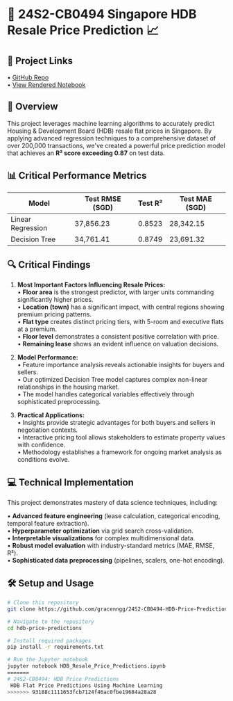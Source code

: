 # 🏢 24S2-CB0494 Singapore HDB Resale Price Prediction 📈  

## 🔗 Project Links  
•	[GitHub Repo](https://github.com/gracenngg/24S2-CB0494-HDB-Price-Predictions.git)  
•	[View Rendered Notebook](https://nbviewer.org/github/gracenngg/24S2-CB0494-HDB-Price-Predictions/blob/941986f15fc04a7e9e67e69b109835a5ddaf9a96/CB0494_HDB_Price_Predictions.ipynb)  

## 🔭 Overview  

This project leverages machine learning algorithms to accurately predict Housing & Development Board (HDB) resale flat prices in Singapore. By applying advanced regression techniques to a comprehensive dataset of over 200,000 transactions, we've created a powerful price prediction model that achieves an **R² score exceeding 0.87** on test data.  

## 📊 Critical Performance Metrics  

| Model | Test RMSE (SGD) | Test R² | Test MAE (SGD) |  
|-------|-----------------|---------|----------------|  
| Linear Regression | 37,856.23 | 0.8523 | 28,342.15 |  
| Decision Tree | 34,761.41 | 0.8749 | 23,691.32 |  

## 🔍 Critical Findings  

1. **Most Important Factors Influencing Resale Prices:**  
   • **Floor area** is the strongest predictor, with larger units commanding significantly higher prices.  
   • **Location (town)** has a significant impact, with central regions showing premium pricing patterns.  
   • **Flat type** creates distinct pricing tiers, with 5-room and executive flats at a premium.  
   • **Floor level** demonstrates a consistent positive correlation with price.  
   • **Remaining lease** shows an evident influence on valuation decisions.  

2. **Model Performance:**  
   • Feature importance analysis reveals actionable insights for buyers and sellers.  
   • Our optimized Decision Tree model captures complex non-linear relationships in the housing market.  
   • The model handles categorical variables effectively through sophisticated preprocessing.  

3. **Practical Applications:**  
   • Insights provide strategic advantages for both buyers and sellers in negotiation contexts.  
   • Interactive pricing tool allows stakeholders to estimate property values with confidence.  
   • Methodology establishes a framework for ongoing market analysis as conditions evolve.  

## 💻 Technical Implementation  

This project demonstrates mastery of data science techniques, including:  

• **Advanced feature engineering** (lease calculation, categorical encoding, temporal feature extraction).  
• **Hyperparameter optimization** via grid search cross-validation.  
• **Interpretable visualizations** for complex multidimensional data.  
• **Robust model evaluation** with industry-standard metrics (MAE, RMSE, R²).  
• **Sophisticated data preprocessing** (pipelines, scalers, one-hot encoding).  

## 🛠️ Setup and Usage  

```bash  
# Clone this repository  
git clone https://github.com/gracenngg/24S2-CB0494-HDB-Price-Predictions.git  

# Navigate to the repository  
cd hdb-price-predictions  

# Install required packages  
pip install -r requirements.txt  

# Run the Jupyter notebook  
jupyter notebook HDB_Resale_Price_Predictions.ipynb  
=======  
# 24S2-CB0494: HDB Price Predictions  
 HDB Flat Price Predictions Using Machine Learning  
>>>>>>> 93188c1111653fcb7124f46ac0fbe19684a28a28  
